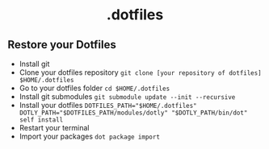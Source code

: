 <h1 align="center">
  .dotfiles
</h1>

## Restore your Dotfiles

* Install git
* Clone your dotfiles repository `git clone [your repository of dotfiles] $HOME/.dotfiles`
* Go to your dotfiles folder `cd $HOME/.dotfiles`
* Install git submodules `git submodule update --init --recursive`
* Install your dotfiles `DOTFILES_PATH="$HOME/.dotfiles" DOTLY_PATH="$DOTFILES_PATH/modules/dotly" "$DOTLY_PATH/bin/dot" self install`
* Restart your terminal
* Import your packages `dot package import`
